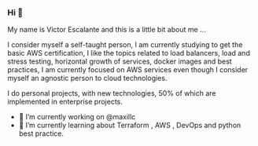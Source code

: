 ### Hi 👋

My name is Victor Escalante and this is a little bit about me ... 

I consider myself a self-taught person, I am currently studying to get the basic AWS certification, I like the topics related to load balancers, load and stress testing, horizontal growth of services, docker images and best practices, I am currently focused on AWS services even though I consider myself an agnostic person to cloud technologies.

I do personal projects, with new technologies, 50% of which are implemented in enterprise projects.

- 🔭 I’m currently working on @maxillc
- 🌱 I’m currently learning about Terraform , AWS , DevOps and python best practice.

